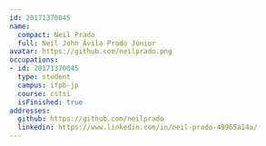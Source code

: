 ```yaml
---
id: 20171370045
name:
  compact: Neil Prado
  full: Neil John Ávila Prado Júnior
avatar: https://github.com/neilprado.png
occupations:
- id: 20171370045
  type: student
  campus: ifpb-jp
  course: cstsi
  isFinished: true
addresses:
  github: https://github.com/neilprado
  linkedin: https://www.linkedin.com/in/neil-prado-49965a14a/
---
```

